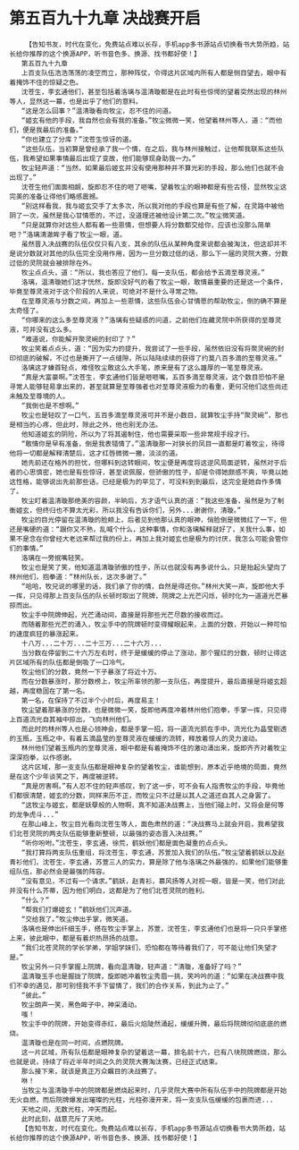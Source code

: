 # 第五百九十九章 决战赛开启
        【告知书友，时代在变化，免费站点难以长存，手机app多书源站点切换看书大势所趋，站长给你推荐的这个换源APP，听书音色多、换源、找书都好使！】
       第五百九十九章
       上百支队伍浩浩荡荡的凌空而立，那种阵仗，令得这片区域内所有人都是侧目望去，眼中有着掩饰不住的惊疑之色。
       沈苍生，李玄通他们，甚至包括着洛璃与温清璇都是在此时有些惊愕的望着突然出现的林州等人，显然这一幕，也是出乎了他们的意料。
       “这是怎么回事？”温清璇看向牧尘，忍不住的问道。
       “姬玄有他的手段，我自然也会有我的准备。”牧尘微微一笑，他望着林州等人，道：“而他们，便是我最后的准备。”
       “你也建立了分库？”沈苍生惊讶的道。
       “这些队伍，当初算是曾经承了我一个情，在之后，我与林州接触过，让他帮我联系这些队伍，我希望如果事情最后出现了变故，他们能够现身助我一力。”
       牧尘轻声道：“当然，如果最后姬玄并没有使用那种并不算光彩的手段，那么他们也就不会出现了。”
       沈苍生他们面面相觑，旋即忍不住的咂了咂嘴，望着牧尘的眼神都是有些古怪，显然牧尘这完美的准备让得他们略感震撼。
       “别这样看我，我与姬玄交手了太多次，所以我对他的手段也算是有些了解，在灵路中被他阴了一次，虽然是我心甘情愿的，不过，没道理还被他设计第二次。”牧尘微笑道。
       “只是就算你对这些人都有着一些恩情，但想要人将分数都交给你，应该也没那么简单吧？”洛璃清澈眸子看了牧尘一眼，道。
       虽然晋入决战赛的队伍仅仅只有八支，其余的队伍从某种角度来说都会被淘汰，但这却并不是说分数就对其他的队伍完全没用作用，因为一旦分数过低的话，那么下一届的灵院大赛，分数过低的灵院就会被排除在外。
       牧尘点点头，道：“所以，我也答应了他们，每一支队伍，都会给予五滴至尊灵液。”
       洛璃，温清璇她们这才恍然，旋即没好气的看了牧尘一眼，敢情最重要的还是这一个条件，毕竟至尊灵液对于这个阶段的人来说，可绝对不是什么寻常之物。
       在至尊灵液与分数之间，再加上一些恩情，这些队伍会心甘情愿的帮助牧尘，倒的确不算是太奇怪了。
       “你哪来的这么多至尊灵液？”洛璃有些疑惑的问道，之前他们在藏灵院中所获得的至尊灵液，可并没有这么多。
       “难道说，你能解开聚灵碗的封印了？”
       牧尘笑着点点头，道：“因为实力的提升，我尝试了一些手段，虽然依旧没有将聚灵碗的封印彻底的破解，不过也是撕开了一点缝隙，所以陆陆续续的获得了约莫八百多滴的至尊灵液。”
       洛璃这才螓首轻点，难怪牧尘敢这么大手笔，原来是有了这么雄厚的一笔至尊灵液。
       “真是大富豪啊。”沈苍生，李玄通他们皆是咂咂嘴，五百多滴至尊灵液，这个数目恐怕不是寻常人能够轻易拿出来的，甚至就算是至尊强者也对至尊灵液极为的看重，更何况他们这些尚还未触及至尊境的人。
       “我倒也是不想啊。”
       牧尘也是轻叹了一口气，五百多滴至尊灵液可并不是小数目，就算牧尘手持“聚灵碗”，那也是相当的心疼，但此时，除此之外，他也别无办法。
       他知道姬玄的阴险，所以为了将其遏制住，他也需要采取一些非常规手段才行。
       “敢情你是早有准备，倒是我表错情了。”温清璇那一对狭长的凤目一直都是盯着牧尘，待得他将一切都是解释清楚后，这才红唇微微一撇，淡淡的道。
       她先前还在格外的担忧，但哪料到这转眼间，牧尘便是再度将这逆风局面逆转，虽然对于后者的心思慎密，她也是有些惊讶，甚至说佩服，但骄傲的性子，却是令得她颇感不爽，毕竟以她这性格，能够说出先前那些话，已经是极为的罕见了，可没料到到最后，这完全是她自作多情了。
       牧尘盯着温清璇那绝美的容颜，半晌后，方才语气认真的道：“我这些准备，虽然是为了制衡姬玄，但终归也不算太光彩，所以我没有告诉你们，另外...谢谢你，清璇。”
       牧尘的目光停留在温清璇的脸颊上，后者见到他那认真的眼神，俏脸倒是微微红了一下，但还是嘴硬的道：“跟你又不熟，乱喊个什么，这种事情，你和洛璃解释就好了，关我什么事，如果不是念在你曾经大老远来帮过我的份上，再加上我对姬玄也是极为的讨厌，我怎么可能会管你们的事情。”
       洛璃在一旁抿嘴轻笑。
       牧尘也是笑了笑，他知道温清璇骄傲的性子，所以也就没有再多说什么，只是抬起头望向了林州他们，抱拳道：“林州队长，这次多谢了。”
       “哈哈，牧兄说的哪里的话，我们承了你的情，自然是得还你。”林州大笑一声，旋即他大手一挥，只见得那上百支队伍的队长顿时取出了院牌，院牌之上光芒闪烁，顿时化为一道道光芒暴掠而出。
       牧尘手中院牌伸起，光芒涌动间，直接是将那些光芒尽数的接收而过。
       而随着那些光芒的涌入，牧尘手中的院牌顿时变得耀眼起来，上面的分数，开始以一种可怕的速度疯狂的暴涨起来。
       十八万...二十万...二十三万...二十六万...
       当分数在停留到二十六万左右时，终于是缓缓的停止了涨动，那个猩红的分数，顿时让得这片区域所有的队伍都是倒吸了一口冷气。
       牧尘他们的分数，竟然一下子暴涨了将近十万。
       而在分数暴涨时，那分数榜上，牧尘所率领的那一支队伍，再度提升，最后直接是将姬玄超越，再度稳固在了第一名。
       第一名，在保持了不过半个小时后，再度易主！
       牧尘望着那暴涨的分数，也是微微一笑，旋即他再度冲着林州他们抱拳，手掌一挥，只见得上百道流光自其袖中掠出，飞向林州他们。
       而此时的林州等人也是心领神会，都是手掌一招，将一道流光抓在手中，流光化为晶莹剔透的玉瓶，玉瓶之中，有着五滴晶莹的至尊灵液在缓缓的流转，释放着惊人的灵力波动。
       林州他们望着玉瓶内的至尊灵液，眼中都是有着掩饰不住的激动涌出来，旋即齐齐对着牧尘深深抱拳，以作感谢。
       这片区域，那一支支队伍都是眼神复杂的望着牧尘，谁能想到，原本近乎绝境的局面，竟然是在这个少年谈笑之下，再度被逆转。
       “真是厉害啊。”有人忍不住的轻声感叹，到了这一步，可不会有人指责牧尘的手段，毕竟他们都很清楚，姬玄的分数，同样来历不正，而牧尘只不过是以其人之道还自其人之身罢了。
       “这牧尘与姬玄，都是妖孽般的人物啊，真不知道决战赛上，当他们碰上时，又将会是何等的龙争虎斗...”
       在那山峰上，牧尘目光看向沈苍生等人，面色肃然的道：“决战赛马上就会开启，我希望我们北苍灵院的两支队伍能够重新整顿，以最强的姿态晋入决战赛。”
       “听你吩咐。”沈苍生，李玄通，徐荒，鹤妖他们都是面色凝重的点点头。
       “我打算将两支队伍重组，将沈苍生，李玄通，苏萱加入我们的队伍。”牧尘望着鹤妖以及赵青衫他们，沈苍生，李玄通，苏萱三人的实力，算是除了他与洛璃之外最强的，如果他们能够重组队伍，那必然会是最强的阵容。
       “没有意见，不过有一个请求。”鹤妖，赵青衫，慕风扬等人对视一眼，皆是一笑，他们对此并没有什么芥蒂，因为他们明白，这都是为了他们北苍灵院的胜利。
       “什么？”
       “帮我们打爆姬玄！”鹤妖他们沉声道。
       “交给我了。”牧尘伸出手掌，微笑道。
       洛璃也是伸出纤细玉手，搭在牧尘手掌上，苏萱，沈苍生，李玄通他们也是将一只只手掌搭上来，彼此眼中，都是有着炽热昂扬的战意。
       “我们北苍灵院的学长学弟，学姐学妹们，恐怕都在等待着我们了，可不能让他们失望才是。”
       牧尘另外一只手掌握上院牌，看向温清璇，轻声道：“清璇，准备好了吗？”
       温清璇玉手也是握拢了院牌，旋即她冲着牧尘秀眉一挑，笑吟吟的道：“如果在决战赛中我们不幸的遇见，那可别怪我不手下留情了，我们的合作关系，到此为止了。”
       “彼此。”
       牧尘朗声一笑，黑色眸子中，神采涌动。
       嗤！
       牧尘手中的院牌，开始变得赤红，最后火焰陡然涌起，缓缓升腾，最后将院牌彻彻底底的燃烧。
       温清璇也是在同一时间，点燃院牌。
       这一片区域，所有队伍都是眼神复杂的望着这一幕，排名前十六，已有八块院牌燃烧，那么也就是说，持续了将近半年时间之久的灵院大赛淘汰赛，已经正式结束。
       那么接下来，就该是真正万众瞩目的决战赛了。
       咻！
       当牧尘与温清璇手中的院牌都是燃烧起来时，几乎灵院大赛中所有队伍手中的院牌都是开始无火自燃，而后院牌爆发出璀璨的光柱，光柱弥漫开来，将一支支队伍缓缓的包裹而进...
       天地之间，无数光柱，冲天而起。
       此时此刻，战意充斥了天地。
       【告知书友，时代在变化，免费站点难以长存，手机app多书源站点切换看书大势所趋，站长给你推荐的这个换源APP，听书音色多、换源、找书都好使！】